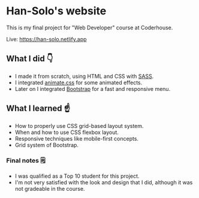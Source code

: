 # Han-Solo's website

This is my final project for "Web Developer" course at Coderhouse.

Live: https://han-solo.netlify.app

## What I did 👇
- I made it from scratch, using HTML and CSS with [SASS](https://sass-lang.com/).
- I integrated [animate.css](https://animate.style/) for some animated effects.
- Later on I integrated [Bootstrap](https://getbootstrap.com/) for a fast and responsive menu.

## What I learned ☝
- How to properly use CSS grid-based layout system.
- When and how to use CSS flexbox layout.
- Responsive techniques like mobile-first concepts.
- Grid system of Bootstrap.

### Final notes 🗒
- I was qualified as a Top 10 student for this project.
- I'm not very satisfied with the look and design that I did, although it was not gradeable in the course.
